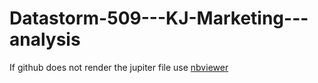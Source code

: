 # Datastorm-509---KJ-Marketing---analysis
If github does not render the jupiter file use <a href='https://nbviewer.jupyter.org/'>nbviewer</a> 
